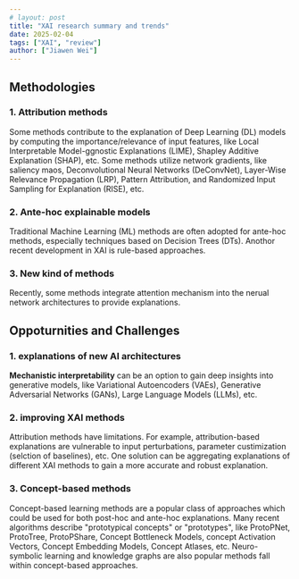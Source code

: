 ```yaml
---
# layout: post
title: "XAI research summary and trends"
date: 2025-02-04
tags: ["XAI", "review"]
author: ["Jiawen Wei"]
---
```


## Methodologies

### 1. Attribution methods
Some methods contribute to the explanation of Deep Learning (DL) models by computing the importance/relevance of input features, like Local Interpretable Model-ggnostic Explanations (LIME), Shapley Additive Explanation (SHAP), etc. Some methods utilize network gradients, like saliency maos, Deconvolutional Neural Networks (DeConvNet), Layer-Wise Relevance Propagation (LRP), Pattern Attribution, and Randomized Input Sampling for Explanation (RISE), etc.

### 2. Ante-hoc explainable models
Traditional Machine Learning (ML) methods are often adopted for ante-hoc methods, especially techniques based on Decision Trees (DTs). Anothor recent development in XAI is rule-based approaches.

### 3. New kind of methods
Recently, some methods integrate attention mechanism into the nerual network architectures to provide explanations. 


## Oppoturnities and Challenges

### 1. explanations of new AI architectures
**Mechanistic interpretability** can be an option to gain deep insights into generative models, like Variational Autoencoders (VAEs), Generative Adversarial Networks (GANs), Large Language Models (LLMs), etc.

### 2. improving XAI methods
Attribution methods have limitations. For example, attribution-based explanations are vulnerable to input perturbations, parameter custimization (selction of baselines), etc. One solution can be aggregating explanations of different XAI methods to gain a more accurate and robust explanation.

### 3. Concept-based methods
Concept-based learning methods are a popular class of approaches which could be used for both post-hoc and ante-hoc explanations. Many recent algorithms describe "prototypical concepts" or "prototypes", like ProtoPNet, ProtoTree, ProtoPShare, Concept Bottleneck Models, concept Activation Vectors, Concept Embedding Models, Concept Atlases, etc. Neuro-symbolic learning and knowledge graphs are also popular methods fall within concept-based approaches.